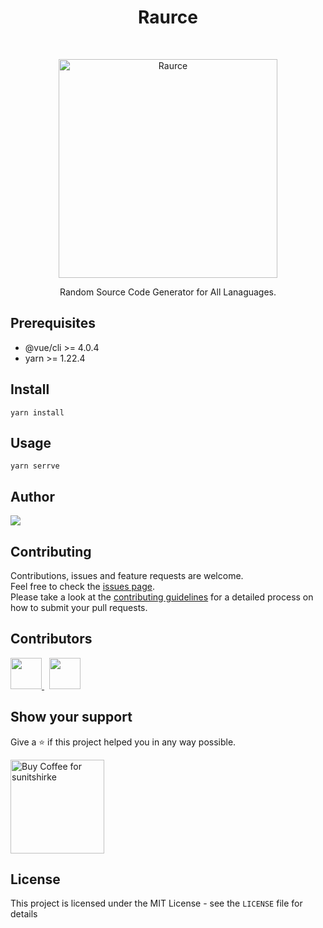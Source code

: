 <h1 align="center"> Raurce </h1> <br>
<p align="center">
    <img alt="Raurce" title="Raurce" src="https://drive.google.com/uc?export=view&id=1O9W48KAE75-TKxo8vDAjtmjP1A2fIzLs" width="350">
</p>

<p align="center">
  Random Source Code Generator for All Lanaguages.
</p>

## Prerequisites

- @vue/cli >= 4.0.4
- yarn >= 1.22.4

## Install

`yarn install`

## Usage

`yarn serrve`

## Author

<a href="https://twitter.com/intent/follow?screen_name=sunitshirke_88">
  <img src="https://img.shields.io/twitter/follow/sunitshirke_88?color=1DA1F2&logo=twitter&style=for-the-badge" />
</a>

## Contributing 

Contributions, issues and feature requests are welcome. <br/>
Feel free to check the [issues page](https://github.com/Maddoxx88/raurce/issues). <br/>
Please take a look at the [contributing guidelines](./CONTRIBUTING.md) for a detailed process on how to submit your pull requests.

## Contributors

<p align="left">
    <a href="https://github.com/acervenky">
        <img src="https://avatars1.githubusercontent.com/u/3079536?s=460&u=124117513fe23f2007e39d2a9a3f5ac29fe914b2&v=4" width="50" />
    </a>
    &nbsp;
    <a href="https://github.com/localhoax">
        <img src="https://avatars1.githubusercontent.com/u/25924682?s=460&u=712e6fc63e0e0aa07b6608950152047f04e3c610&v=4" width="50" />
    </a>
</p>

## Show your support 

Give a ⭐ if this project helped you in any way possible.
<p align="left">
  <a href='https://ko-fi.com/sunitshirke' target='_blank'><img width="150" src='https://cdn.ko-fi.com/cdn/kofi3.png?v=2' alt='Buy Coffee for sunitshirke' />
  </a>
</p>

## License

This project is licensed under the MIT License - see the `LICENSE` file for details
